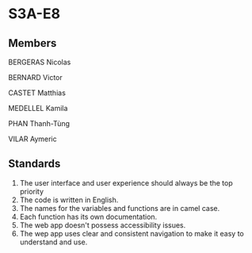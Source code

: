 # S3A-E8

## Members

BERGERAS Nicolas

BERNARD Victor

CASTET Matthias

MEDELLEL Kamila

PHAN Thanh-Tùng

VILAR Aymeric

## Standards

1. The user interface and user experience should always be the top priority
2. The code is written in English.
3. The names for the variables and functions are in camel case.
4. Each function has its own documentation.
5. The web app doesn't possess accessibility issues.
6. The wep app uses clear and consistent navigation to make it easy to understand and use.
